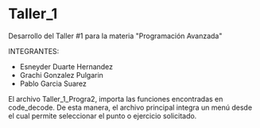 # Taller_1
Desarrollo del Taller #1 para la materia "Programación Avanzada"

INTEGRANTES:
- Esneyder Duarte Hernandez
- Grachi Gonzalez Pulgarin
- Pablo Garcia Suarez

El archivo Taller_1_Progra2, importa las funciones encontradas en code_decode.
De esta manera, el archivo principal integra un menú desde el cual permite seleccionar el punto o ejercicio solicitado.
